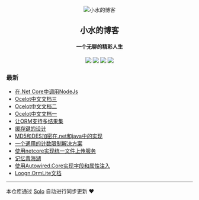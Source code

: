 <p align="center"><img alt="小水的博客" src="https://img.hacpai.com/file/2019/06/WechatIMG5gaitubao64x64-2c7c81e4.jpg"></p><h2 align="center">
小水的博客
</h2>

<h4 align="center">一个无聊的精彩人生</h4>
<p align="center"><a title="小水的博客" target="_blank" href="https://github.com/loogn/solo-blog"><img src="https://img.shields.io/github/last-commit/loogn/solo-blog.svg?style=flat-square&color=FF9900"></a>
<a title="GitHub repo size in bytes" target="_blank" href="https://github.com/loogn/solo-blog"><img src="https://img.shields.io/github/repo-size/loogn/solo-blog.svg?style=flat-square"></a>
<a title="Solo Version" target="_blank" href="https://github.com/b3log/solo/releases"><img src="https://img.shields.io/badge/solo-3.6.2-f1e05a.svg?style=flat-square&color=blueviolet"></a>
<a title="Hits" target="_blank" href="https://github.com/b3log/hits"><img src="https://hits.b3log.org/loogn/solo-blog.svg"></a></p>

### 最新

* [在.Net Core中调用NodeJs](https://www.loogn.net/articles/2019/07/04/1562236567051.html)
* [Ocelot中文文档三](https://www.loogn.net/ocelot3)
* [Ocelot中文文档二](https://www.loogn.net/ocelot2)
* [Ocelot中文文档一](https://www.loogn.net/ocelot1)
* [让ORM支持多结果集](https://www.loogn.net/articles/2019/07/01/1561944940892.html)
* [缓存键的设计](https://www.loogn.net/cachekey)
* [MD5和DES加密在.net和java中的实现](https://www.loogn.net/articles/2019/07/01/1561944169447.html)
* [一个通用的计数限制解决方案](https://www.loogn.net/countlimit)
* [使用netcore实现统一文件上传服务](https://www.loogn.net/uploadserver)
* [记忆青海湖](https://www.loogn.net/qinghaihu)
* [使用Autowired.Core实现字段和属性注入](https://www.loogn.net/autowired)
* [Loogn.OrmLite文档](https://www.loogn.net/orm)



---

本仓库通过 [Solo](https://github.com/b3log/solo) 自动进行同步更新 ❤️ 
